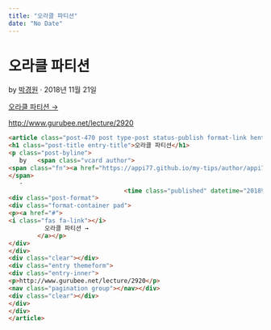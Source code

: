 ```yaml
---
title: "오라클 파티션"
date: "No Date"
---
```


오라클 파티션
=======

by 
[박경원](https://appi77.github.io/my-tips/author/appi77/ "박경원이(가) 작성한 글")
·
2018년 11월 21일

[오라클 파티션 →](#)

http://www.gurubee.net/lecture/2920

```html
<article class="post-470 post type-post status-publish format-link hentry category-rdbms post_format-post-format-link"><div class="post-inner group">
<h1 class="post-title entry-title">오라클 파티션</h1>
<p class="post-byline">
   by   <span class="vcard author">
<span class="fn"><a href="https://appi77.github.io/my-tips/author/appi77/" rel="author" title="박경원이(가) 작성한 글">박경원</a></span>
</span>
   ·
                                <time class="published" datetime="2018년 11월 21일">2018년 11월 21일</time></p>
<div class="post-format">
<div class="format-container pad">
<p><a href="#">
<i class="fas fa-link"></i>
          오라클 파티션 →
        </a></p>
</div>
</div>
<div class="clear"></div>
<div class="entry themeform">
<div class="entry-inner">
<p>http://www.gurubee.net/lecture/2920</p>
<nav class="pagination group"></nav></div>
<div class="clear"></div>
</div>
</div>
</article>
```
